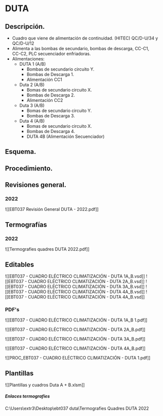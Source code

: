 
# DUTA
## Descripción.
- Cuadro que viene de alimentación de continuidad. (HITEC) QC/D-U/34 y QC/D-U/12
- Alimenta a las bombas de secundario, bombas de descarga, CC-C1, CC-C2, PLC secuenciador enfriadoras.
- Alimentaciones:
	- DUTA 1 (A/B)
		- Bombas de secundario circuito Y. 
		- Bombas de Descarga 1.
		- Alimentación CC1
	- Duta 2 (A/B)
		- Bomas de secundario circuito X. 
		- Bombas de Descarga 2.
		- Alimentación CC2
	- Duta 3 (A/B)
		- Bomas de secundario circuito Y. 
		- Bombas de Descarga 3.
	- Duta 4 (A/B)
		- Bomas de secundario circuito X. 
		- Bombas de Descarga 4.
		- DUTA 4B (Alimentación Secuenciador)
		

## Esquema.

## Procedimiento.

## Revisiones general.
 ### 2022

![[EBT037 Revisión General DUTA -  2022.pdf]]

## Termografías
### 2022
![[Termografies quadres DUTA  2022.pdf]]
## Editables

![[EBT037 - CUADRO ELÉCTRICO CLIMATIZACIÓN - DUTA 1A_B.vsd]]
![[EBT037 - CUADRO ELÉCTRICO CLIMATIZACIÓN - DUTA 2A_B.vsd]]
![[EBT037 - CUADRO ELÉCTRICO CLIMATIZACIÓN - DUTA 3A_B.vsd]]
![[EBT037 - CUADRO ELÉCTRICO CLIMATIZACIÓN - DUTA 4A_B.vsd]]
![[EBT037 - CUADRO ELÉCTRICO CLIMATIZACIÓN - DUTA 4A_B.vsd]]
### PDF's
![[EBT037 - CUADRO ELÉCTRICO CLIMATIZACIÓN - DUTA 1A_B 1.pdf]]

![[EBT037 - CUADRO ELÉCTRICO CLIMATIZACIÓN - DUTA 2A_B.pdf]]

![[EBT037 - CUADRO ELÉCTRICO CLIMATIZACIÓN - DUTA 3A_B.pdf]]

![[EBT037 - CUADRO ELÉCTRICO CLIMATIZACIÓN - DUTA 4A_B.pdf]]

![[PROC_EBT037 - CUADRO ELÉCTRICO  CLIMATIZACIÓN - DUTA  1.pdf]]
## Plantillas
![[Plantillas y cuadros Duta A + B.xlsm]]
##### Enlaces termografies
C:\Users\extr3\Desktop\ebt037 duta\Termografies Quadres DUTA 2022